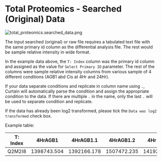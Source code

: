 # Total Proteomics - Searched (Original) Data

![total_proteomics.searched_data.png](total_proteomics.searched_data.png)

The input searched (original) or raw file requires a tabulated text file with the same primary id column as the differential analysis file.
The rest would be sample relative intensity in wide format. 

In the example data above, the `T: Index` column was the primary id column and assigned as the value for `Select Primary ID` parameter.
The rest of the columns were sample relative intensity columns from various sample of 4 different conditions (AGB1 abd Cis at 4Hr and 24Hr).

If your data separate conditions and replicate in column name using `.`, Curtain will automatically parse the condition and assign the appropriate condition to the data. If there are multiple `.` in the name, only the last `.` will be used to separate condition and replicate.

If the data has already been log2 transformed, please tick the `Data was log2 transformed` check box.

Example table:

| T: Index | 4HrAGB1     | 4HrAGB1.1   | 4HrAGB1.2   | 4Hr-Cis.0   | 4Hr-Cis.1   | 4Hr-Cis.2   | 24HrAGB1.0  | 24HrAGB1.1  | 24HrAGB1.2 | 24Hr-Cis.0  | 24Hr-Cis.1  | 24Hr-Cis.2  |
|----------|-------------|-------------|-------------|-------------|-------------|-------------|-------------|-------------|------------|-------------|-------------|-------------|
| Q2M2I8   | 1398743.504 | 1392166.178 | 1507472.235 | 1419252.645 | 1469608.046 | 1692588.689 | 1678452.176 | 1549530.799 | 1603841.34 | 1561498.768 | 1424969.886 | 1442160.198 |